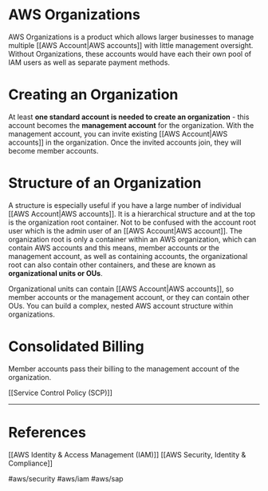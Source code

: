 # AWS Organizations
AWS Organizations is a product which allows larger businesses to manage multiple [[AWS Account|AWS accounts]] with little management oversight. Without Organizations, these accounts would have each their own pool of IAM users as well as separate payment methods. 

# Creating an Organization
At least **one standard account is needed to create an organization** - this account becomes the **management account** for the organization. With the management account, you can invite existing [[AWS Account|AWS accounts]] in the organization. Once the invited accounts join, they will become member accounts.

# Structure of an Organization
A structure is especially useful if you have a large number of individual [[AWS Account|AWS accounts]]. It is a hierarchical structure and at the top is the organization root container. Not to be confused with the account root user which is the admin user of an [[AWS Account|AWS account]]. The organization root is only a container within an AWS organization, which can contain AWS accounts and this means, member accounts or the management account, as well as containing accounts, the organizational root can also contain other containers, and these are known as **organizational units or OUs**. 

Organizational units can contain [[AWS Account|AWS accounts]], so member accounts or the management account, or they can contain other OUs. You can build a complex, nested AWS account structure within organizations.

# Consolidated Billing
Member accounts pass their billing to the management account of the organization. 

[[Service Control Policy (SCP)]]

___
# References

[[AWS Identity & Access Management (IAM)]]
[[AWS Security, Identity & Compliance]]


#aws/security #aws/iam #aws/sap 
